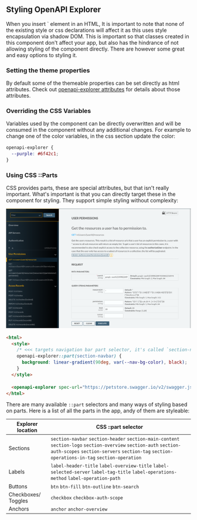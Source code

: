 ## Styling OpenAPI Explorer
When you insert `<openapi-explorer> element in an HTML, It is important to note that none of the existing style or css declarations will affect it as this uses style encapsulation via shadow DOM. This is important so that classes created in this component don't affect your app, but also has the hindrance of not allowing styling of the component directly. There are however some great and easy options to styling it.

### Setting the theme properties
By default some of the themeable properties can be set directly as html attributes. Check out [openapi-explorer attributes](./documentation.md) for details about those attributes.

### Overriding the CSS Variables
Variables used by the component can be directly overwritten and will be consumed in the component without any additional changes. For example to change one of the color variables, in the css section update the color:
```css
openapi-explorer {
  --purple: #6f42c1;
}
```

### Using CSS ::Parts
CSS provides parts, these are special attributes, but that isn't really important. What's important is that you can directly target these in the component for styling. They support simple styling without complexity:

<p>
  <img src="./css-parts-example.png" alt="CSS Parts docs image" width="800px">
</p>

```html
<html>
  <style>
    /* <<< targets navigation bar part selector, it's called `section-navbar`. We can see from the image that there is a linear gradient applied to using the original nav background color, transitioned to black. */
    openapi-explorer::part(section-navbar) {
      background: linear-gradient(90deg, var(--nav-bg-color), black);
    }
  </style>

  <openapi-explorer spec-url="https://petstore.swagger.io/v2/swagger.json"></openapi-explorer>
</html>
```

There are many available `::part` selectors and many ways of styling based on parts. Here is a list of all the parts in the app, andy of them are styleable:

Explorer location   | CSS ::part selector
--------------------|--------------------
Sections            | `section-navbar` `section-header` `section-main-content` `section-logo` `section-overview` `section-auth` `section-auth-scopes` `section-servers` `section-tag` `section-operations-in-tag` `section-operation`
Labels              | `label-header-title` `label-overview-title` `label-selected-server` `label-tag-title` `label-operations-method` `label-operation-path`
Buttons             | `btn` `btn-fill` `btn-outline` `btn-search`
Checkboxes/ Toggles | `checkbox` `checkbox-auth-scope`
Anchors             | `anchor` `anchor-overview`

